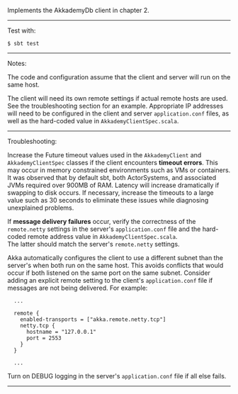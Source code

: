 Implements the AkkademyDb client in chapter 2.

***

Test with:

`$ sbt test`

***

Notes:

The code and configuration assume that the client and server will run on the same host.  

The client will need its own remote settings if actual remote hosts are used.  See the troubleshooting
section for an example.  Appropriate IP addresses will need to be configured in the client and
server `application.conf` files, as well as the hard-coded value in `AkkademyClientSpec.scala`. 

***

Troubleshooting:

Increase the Future timeout values used in the `AkkademyClient` and `AkkademyClientSpec` classes if the
client encounters **timeout errors**.  This may occur in memory constrained environments such as VMs
or containers.  It was observed that by default sbt, both ActorSystems, and associated JVMs required
over 900MB of RAM.  Latency will increase dramatically if swapping to disk occurs.  If necessary,
increase the timeouts to a large value such as 30 seconds to eliminate these issues while diagnosing
unexplained problems.

If **message delivery failures** occur, verify the correctness of the `remote.netty` settings in the 
server's `application.conf` file and the hard-coded remote address value in `AkkademyClientSpec.scala`.  
The latter should match the server's `remote.netty` settings.  

Akka automatically configures the client to use a different subnet than the server's when both run on
the same host.  This avoids conflicts that would occur if both listened on the same port on the same
subnet.  Consider adding an explicit remote setting to the client's `application.conf` file if
messages are not being delivered.  For example:    

```
  ...

  remote {
    enabled-transports = ["akka.remote.netty.tcp"]
    netty.tcp {
      hostname = "127.0.0.1"
      port = 2553
    }
  }

  ...
```

Turn on DEBUG logging in the server's `application.conf` file if all else fails.

*** 

